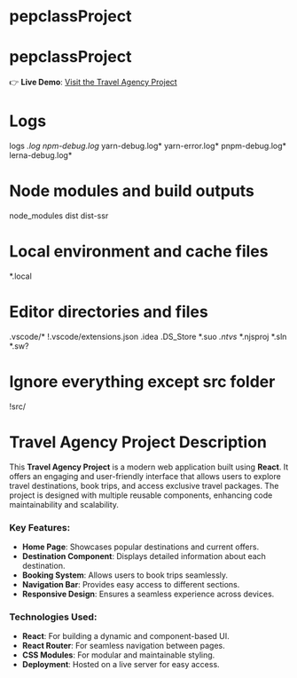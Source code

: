 ﻿# pepclassProject
# pepclassProject
👉 **Live Demo**: [Visit the Travel Agency Project](http://pratik-react-pep.netlify.app)
# Logs
logs
*.log
npm-debug.log*
yarn-debug.log*
yarn-error.log*
pnpm-debug.log*
lerna-debug.log*

# Node modules and build outputs
node_modules
dist
dist-ssr

# Local environment and cache files
*.local

# Editor directories and files
.vscode/*
!.vscode/extensions.json
.idea
.DS_Store
*.suo
*.ntvs*
*.njsproj
*.sln
*.sw?

# Ignore everything except src folder
!src/

# Travel Agency Project Description

This **Travel Agency Project** is a modern web application built using **React**. It offers an engaging and user-friendly interface that allows users to explore travel destinations, book trips, and access exclusive travel packages. The project is designed with multiple reusable components, enhancing code maintainability and scalability.

### Key Features:
- **Home Page**: Showcases popular destinations and current offers.
- **Destination Component**: Displays detailed information about each destination.
- **Booking System**: Allows users to book trips seamlessly.
- **Navigation Bar**: Provides easy access to different sections.
- **Responsive Design**: Ensures a seamless experience across devices.

### Technologies Used:
- **React**: For building a dynamic and component-based UI.
- **React Router**: For seamless navigation between pages.
- **CSS Modules**: For modular and maintainable styling.
- **Deployment**: Hosted on a live server for easy access.



